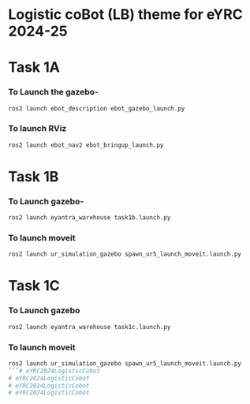 # Logistic coBot (LB) theme for eYRC 2024-25

# Task 1A

### To Launch the gazebo-

```sh
ros2 launch ebot_description ebot_gazebo_launch.py
```
### To launch RViz

```sh
ros2 launch ebot_nav2 ebot_bringup_launch.py 
```


# Task 1B

### To Launch gazebo-


```sh
ros2 launch eyantra_warehouse task1b.launch.py
```
### To launch moveit

```sh
ros2 launch ur_simulation_gazebo spawn_ur5_launch_moveit.launch.py 
```

# Task 1C

### To Launch gazebo

```sh
ros2 launch eyantra_warehouse task1c.launch.py  
```

### To launch moveit
```sh
ros2 launch ur_simulation_gazebo spawn_ur5_launch_moveit.launch.py 
```# eYRC2024LogisticCobot
# eYRC2024LogisticCobot
# eYRC2024LogisticCobot
# eYRC2024LogisticCobot
